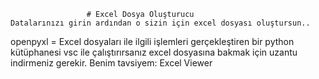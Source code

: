                     # Excel Dosya Oluşturucu 
    Datalarınızı girin ardından o sizin için excel dosyası oluştursun..
openpyxl = Excel dosyaları ile ilgili işlemleri gerçekleştiren bir python kütüphanesi
vsc ile çalıştırırsanız excel dosyasına bakmak için uzantu indirmeniz gerekir. Benim tavsiyem: Excel Viewer

